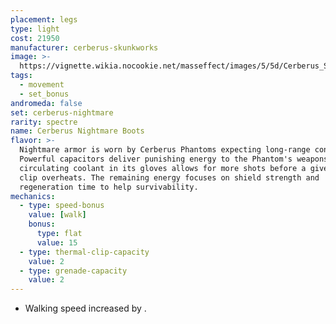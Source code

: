 ```yaml
---
placement: legs
type: light
cost: 21950
manufacturer: cerberus-skunkworks
image: >-
  https://vignette.wikia.nocookie.net/masseffect/images/5/5d/Cerberus_Shade_Female.png/revision/latest?cb=20160619125819
tags:
  - movement
  - set_bonus
andromeda: false
set: cerberus-nightmare
rarity: spectre
name: Cerberus Nightmare Boots
flavor: >-
  Nightmare armor is worn by Cerberus Phantoms expecting long-range conflicts.
  Powerful capacitors deliver punishing energy to the Phantom's weapons, and
  circulating coolant in its gloves allows for more shots before a given thermal
  clip overheats. The remaining energy focuses on shield strength and
  regeneration time to help survivability.
mechanics:
  - type: speed-bonus
    value: [walk]
    bonus:
      type: flat
      value: 15
  - type: thermal-clip-capacity
    value: 2
  - type: grenade-capacity
    value: 2
---
```

- Walking speed increased by <me-distance length='15' />.

